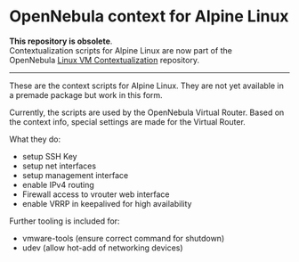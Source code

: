# OpenNebula context for Alpine Linux

__This repository is obsolete__.    
Contextualization scripts for Alpine Linux are now part of the   
OpenNebula [Linux VM Contextualization](https://github.com/OpenNebula/addon-context-linux) repository.

---

These are the context scripts for Alpine Linux.
They are not yet available in a premade package but work in this form.

Currently, the scripts are used by the OpenNebula Virtual Router.
Based on the context info, special settings are made for the Virtual Router.

What they do:
 - setup SSH Key
 - setup net interfaces
 - setup management interface
 - enable IPv4 routing
 - Firewall access to vrouter web interface
 - enable VRRP in keepalived for high availability

Further tooling is included for:
 - vmware-tools (ensure correct command for shutdown)
 - udev (allow hot-add of networking devices)

